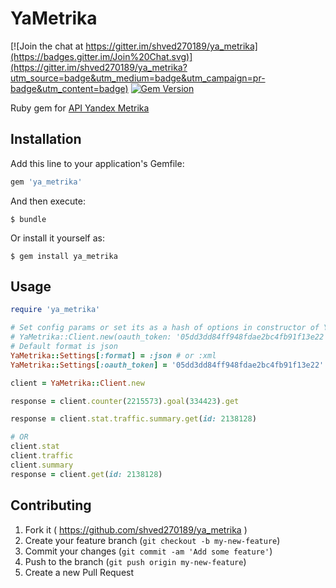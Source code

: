 # YaMetrika

[![Join the chat at https://gitter.im/shved270189/ya_metrika](https://badges.gitter.im/Join%20Chat.svg)](https://gitter.im/shved270189/ya_metrika?utm_source=badge&utm_medium=badge&utm_campaign=pr-badge&utm_content=badge)
[![Gem Version](https://badge.fury.io/rb/ya_metrika.svg)](http://badge.fury.io/rb/ya_metrika)

Ruby gem for [API Yandex Metrika](https://api.yandex.ru/metrika/)

## Installation

Add this line to your application's Gemfile:
```ruby
gem 'ya_metrika'
```
And then execute:
```console
$ bundle
```
Or install it yourself as:
```console
$ gem install ya_metrika
```

## Usage
```ruby
require 'ya_metrika'

# Set config params or set its as a hash of options in constructor of YaMetrika::Client
# YaMetrika::Client.new(oauth_token: '05dd3dd84ff948fdae2bc4fb91f13e22')
# Default format is json
YaMetrika::Settings[:format] = :json # or :xml
YaMetrika::Settings[:oauth_token] = '05dd3dd84ff948fdae2bc4fb91f13e22'

client = YaMetrika::Client.new

response = client.counter(2215573).goal(334423).get

response = client.stat.traffic.summary.get(id: 2138128)

# OR
client.stat
client.traffic
client.summary
response = client.get(id: 2138128)
```

## Contributing

1. Fork it ( https://github.com/shved270189/ya_metrika )
2. Create your feature branch (`git checkout -b my-new-feature`)
3. Commit your changes (`git commit -am 'Add some feature'`)
4. Push to the branch (`git push origin my-new-feature`)
5. Create a new Pull Request
